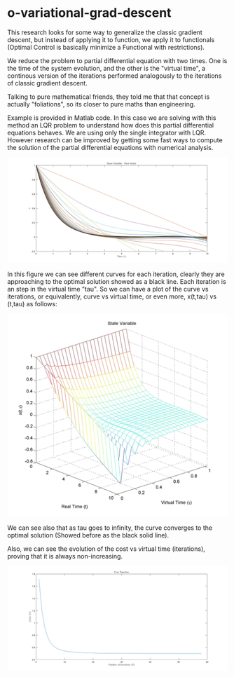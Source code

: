 # o-variational-grad-descent
This research looks for some way to generalize the classic gradient descent, but instead of applying it to function, we apply it to functionals (Optimal Control is basically minimize a Functional with restrictions).

We reduce the problem to partial differential equation with two times. One is the time of the system evolution, and the other is the "virtual time", a continous version of the iterations performed analogously to the iterations of classic gradient descent.

Talking to pure mathematical friends, they told me that that concept is actually "foliations", so its closer to pure maths than engineering.

Example is provided in Matlab code. In this case we are solving with this method an LQR problem to understand how does this partial differential equations behaves. We are using only the single integrator with LQR. However research can be improved by getting some fast ways to compute the solution of the partial differential equations with numerical analysis.

<p align="center">
<img src="graphics/1D-GFD.jpg">
</p>

In this figure we can see different curves for each iteration, clearly they are approaching to the optimal solution showed as a black line.
Each iteration is an step in the virtual time "tau". So we can have a plot of the curve vs iterations, or equivalently, curve vs virtual time, or even more, x(t,tau) vs (t,tau) as follows:

<p align="center">
<img src="graphics/xttau.jpg">
</p>

We can see also that as tau goes to infinity, the curve converges to the optimal solution (Showed before as the black solid line).

Also, we can see the evolution of the cost vs virtual time (iterations), proving that it is always non-increasing.

<p align="center">
<img src="graphics/1D-GFDCOst.jpg">
</p>
